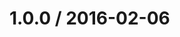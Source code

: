 <!--remark setext-->

<!--lint disable no-multiple-toplevel-headings -->

1.0.0 / 2016-02-06
==================
